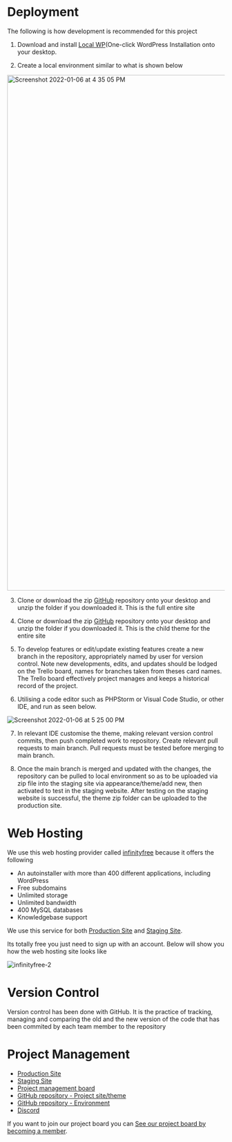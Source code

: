 # Deployment

The following is how development is recommended for this project

1. Download and install <a href="https://localwp.com/">Local WP</a>(One-click WordPress Installation  onto your desktop.

2. Create a local environment similar to what is shown below
<img width="1194" alt="Screenshot 2022-01-06 at 4 35 05 PM" src="https://user-images.githubusercontent.com/68360382/148569276-15cbd212-b65d-42de-935d-e14d9fea2c8d.png">

3. Clone or download the zip  <a href="https://github.com/cp3402-students/cp3402-2021-site-cp3402-group-11">GitHub</a> repository onto your desktop and unzip the folder if you downloaded it. This is the full entire site 

4. Clone or download the zip <a href="https://github.com/cp3402-students/cp3402-2021-env-cp3402-group-11">GitHub</a>  repository onto your desktop and unzip the folder if you downloaded it. This is the child theme for the entire  site

5. To develop features or edit/update existing features create a new branch in the repository, appropriately named by user for version control. Note new developments, edits, and updates should be lodged on the Trello board, names for branches taken from theses card names. The Trello board effectively project manages and keeps a historical record of the project.

6. Utilising a code editor such as PHPStorm or Visual Code Studio, or other IDE, and run as seen below.

![Screenshot 2022-01-06 at 5 25 00 PM](https://user-images.githubusercontent.com/68360382/148569708-6620ecce-55d0-4b1a-a301-2d9d282df569.png)


7. In relevant IDE customise the theme, making relevant version control commits, then push completed work to repository. Create relevant pull requests to main branch. Pull requests must be tested before merging to main branch.

8. Once the main branch is merged and updated with the changes, the repository can be pulled to local environment so as to be uploaded via zip file into the staging site via appearance/theme/add new, then activated to test in the staging website. After testing on the staging website is successful, the theme zip folder can be uploaded to the production site.

# Web Hosting
We use this web hosting provider called <a href="https://infinityfree.net">infinityfree</a> because it offers the following  
* An autoinstaller with more than 400 different applications, including WordPress
* Free subdomains
* Unlimited storage
* Unlimited bandwidth
* 400 MySQL databases
* Knowledgebase support

We use this service for both <a href="http://www.blissful-bites.infinityfreeapp.com" target="_blank">Production Site</a> and <a href="http://www.blissful-bites-staging.epizy.com" target="_blank">Staging Site</a>.

Its totally free you just need to sign up with an account. Below will show you how the web hosting site looks like

![infinityfree-2](https://user-images.githubusercontent.com/68360382/148569386-b2453342-c232-4e2d-ae22-819eb7c1d43c.png)


# Version Control 

Version control has been done with GitHub. It is the practice of tracking, managing and comparing the old and the new version of the code that has been commited by each team member to the repository

# Project Management

* <a href="http://www.blissful-bites.infinityfreeapp.com" target="_blank">Production Site</a>
* <a href="http://www.blissful-bites-staging.epizy.com" target="_blank">Staging Site</a>
* <a href="https://trello.com/w/3402groupm" target="_blank">Project management board</a>
* <a href="https://github.com/cp3402-students/cp3402-2023-teamM" target="_blank">GitHub repository - Project site/theme</a>
* <a href="https://github.com/cp3402-students/cp3402-2023-teamM" target="_blank">GitHub repository - Environment</a>
* <a href="https://discord.gg/5CX3kcQBVB" target="_blank"> Discord </a>

If you want to join our project board you can <a href = "https://trello.com/b/Nz3GZkIp/working-space" target="_blank"> See our project board by becoming a member</a>.
